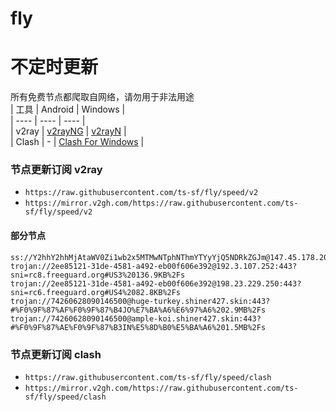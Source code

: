 # fly
# 不定时更新
所有免费节点都爬取自网络，请勿用于非法用途  
|  工具  | Android  | Windows  |  
|  ----  | ----   | ----  |  
| v2ray  | [v2rayNG](https://github.com/2dust/v2rayNG/releases) | [v2rayN](https://github.com/2dust/v2rayN/releases) |  
| Clash  | - | [Clash For Windows](https://github.com/2dust/clashN/releases) | 
  
### 节点更新订阅  v2ray
- `https://raw.githubusercontent.com/ts-sf/fly/speed/v2`  
- `https://mirror.v2gh.com/https://raw.githubusercontent.com/ts-sf/fly/speed/v2`  

#### 部分节点  
``` 
ss://Y2hhY2hhMjAtaWV0Zi1wb2x5MTMwNTphNThmYTYyYjQ5NDRkZGJm@147.45.178.200:57456#%E6%9C%AA%E7%9F%A58%20284.4KB%2Fs
trojan://2ee85121-31de-4581-a492-eb00f606e392@192.3.107.252:443?sni=rc8.freeguard.org#US3%20136.9KB%2Fs
trojan://2ee85121-31de-4581-a492-eb00f606e392@198.23.229.250:443?sni=rc6.freeguard.org#US4%2082.8KB%2Fs
trojan://74260628090146500@huge-turkey.shiner427.skin:443?#%F0%9F%87%AF%F0%9F%87%B4JO%E7%BA%A6%E6%97%A6%202.9MB%2Fs
trojan://74260628090146500@ample-koi.shiner427.skin:443?#%F0%9F%87%AE%F0%9F%87%B3IN%E5%8D%B0%E5%BA%A6%201.5MB%2Fs
```
### 节点更新订阅  clash
- `https://raw.githubusercontent.com/ts-sf/fly/speed/clash`  
- `https://mirror.v2gh.com/https://raw.githubusercontent.com/ts-sf/fly/speed/clash`  


